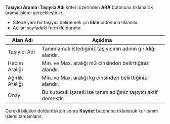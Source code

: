 **Taşıyıcı Arama :Taşıyıcı Adı** kriteri üzerinden **ARA** butonuna tıklanarak arama işlemi gerçekleştirilir.

- Sitede yeni bir taşıyıcı belirlemek çin **Ekle**  butonuna tıklanılır.
- Açılan sayfadaki form doldurulur.

|Alan Adı|Açıklma|
|--|--|
|Taşıyıcı Adı|Tanımlamak istediğiniz taşıyıcının adının girildiği alandır.|
|Hacim Aralığı|Min. ve Max. aralığı m3 cinsinden belirttiğiniz alandır.|
|Ağırlık Aralığı|Min. ve Max. aralığı kg cinsinden belirttiğiniz alandır.|
|Onay|Bu kutucuk işaretli ise tanımladığınız taşıyıcı aktif demektir.|

Gerekli bilgileri doldurduktan sonra **Kaydet** butonuna tıklanarak kur tanım işlemi tamamlanır.